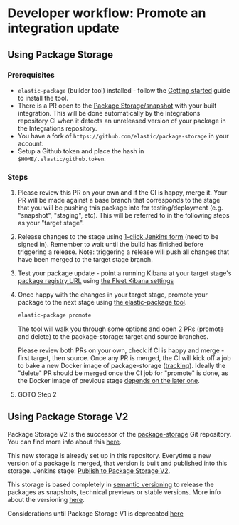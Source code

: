 # Developer workflow: Promote an integration update

## Using Package Storage

### Prerequisites

* `elastic-package` (builder tool) installed - follow the [Getting started](https://github.com/elastic/elastic-package#getting-started) guide to install the tool.
* There is a PR open to the [Package Storage/snapshot](https://github.com/elastic/package-storage/tree/snapshot/packages) with your built integration. This will be done automatically by the Integrations repository CI when it detects an unreleased version of your package in the Integrations repository.
* You have a fork of `https://github.com/elastic/package-storage` in your
  account.
* Setup a Github token and place the hash in `$HOME/.elastic/github.token`.

### Steps


1. Please review this PR on your own and if the CI is happy, merge it. Your PR will be made against a base branch that corresponds to the stage that you will be pushing this package into for testing/deployment (e.g. "snapshot", "staging", etc). This will be referred to in the following steps as your "target stage".
2. Release changes to the stage using [1-click Jenkins form](https://fleet-ci.elastic.co/job/Ingest-manager/job/release-distribution/build?delay=0sec) (need to be signed in). Remember to wait until the build has finished before triggering a release. Note: triggering a release will push all changes that have been merged to the target stage branch.
3. Test your package update - point a running Kibana at your target stage's [package registry URL](https://github.com/elastic/package-registry#docker) using [the Fleet Kibana settings](https://www.elastic.co/guide/en/kibana/master/fleet-settings-kb.html#fleet-data-visualizer-settings)
4. Once happy with the changes in your target stage, promote your package to the next stage using [the elastic-package tool](https://github.com/elastic/elastic-package).
   ```bash
   elastic-package promote
   ```
   The tool will walk you through some options and open 2 PRs (promote and delete) to the package-storage: target and source branches.

   Please review both PRs on your own, check if CI is happy and merge - first target, then source. Once any PR is merged,
   the CI will kick off a job to bake a new Docker image of package-storage ([tracking](https://fleet-ci.elastic.co/job/Ingest-manager/job/package-storage/)).
   Ideally the "delete" PR should be merged once the CI job for "promote" is done, as the Docker image of previous stage
   [depends on the later one](https://github.com/elastic/package-storage/blob/snapshot/Dockerfile#L5).

4. GOTO Step 2

## Using Package Storage V2

Package Storage V2 is the successor of the [package-storage](https://github.com/elastic/package-storage) Git repository.
You can find more info about this [here](https://github.com/elastic/elastic-packagei/blob/main/docs/howto/use_package_storage_v2.md#use-package-storage-v2).

This new storage is already set up in this repository. Everytime a new version of a package is merged, that version is built and
published into this storage. Jenkins stage: [Publish to Package Storage V2](../.ci/Jenkinsfile).

This storage is based completely in [semantic versioning](https://semver.org) to release the packages as snapshots, technical previews or stable versions.
More info about the versioning [here](https://github.com/elastic/elastic-package/blob/main/docs/howto/use_package_storage_v2.md#prerelease-and-stable-version).

Considerations until Package Storage V1 is deprecated [here](https://github.com/elastic/elastic-package/blob/main/docs/howto/use_package_storage_v2.md#existing-packages)
